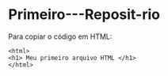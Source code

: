 # Primeiro---Reposit-rio

Para copiar o código em HTML:

```
<html>
<h1> Meu primeiro arquivo HTML </h1>
</html>
```
